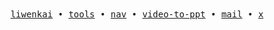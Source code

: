 <div align="center">
  <samp>
    <a href="https://liwenkai.fun">liwenkai</a>
<!--     • 
    <a href="https://blog.liwenkai.fun">blog</a>
    •
    <a href="https://nav.liwenkai.fun">nav</a>
    •
    <a href="https://s.liwenkai.fun">s</a>
    •
    <a href="https://me.liwenkai.fun">me</a> -->
    •
    <a href="https://tools.liwenkai.fun">tools</a>
    •
    <a href="https://nav.liwenkai.fun">nav</a>
    •
    <a href="https://video.liwenkai.fun">video-to-ppt</a>
    •
    <a href="mailto:hi@2020583117@qq.com">mail</a>
    •
    <a href="https://x.com/liwenka1">x</a>
  </samp>
</div>
